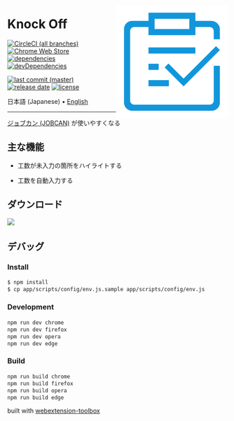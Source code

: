 [<img align="right" src="./assets/icon.svg?sanitize=true">](https://github.com/Amabel/knock-off)

# Knock Off

[![CircleCI (all branches)](https://img.shields.io/circleci/project/github/Amabel/knock-off.svg)](https://circleci.com/gh/Amabel/knock-off)
[![Chrome Web Store](https://img.shields.io/chrome-web-store/v/nieaaebpmiidhgpdfnffjabiioamhccl.svg?color=#50ca26)](https://chrome.google.com/webstore/detail/knock-off/nieaaebpmiidhgpdfnffjabiioamhccl)
[![dependencies](https://img.shields.io/david/Amabel/knock-off.svg)](https://david-dm.org/amabel/knock-off)
[![devDependencies](https://img.shields.io/david/dev/Amabel/knock-off.svg)](https://david-dm.org/amabel/knock-off?type=dev)

[![last commit (master)](https://img.shields.io/github/last-commit/amabel/knock-off/master.svg)](https://github.com/Amabel/knock-off/commits/master)
[![release date](https://img.shields.io/github/release-date/Amabel/knock-off.svg)](https://github.com/Amabel/knock-off/releases)
[![license](https://img.shields.io/github/license/amabel/knock-off.svg)](https://github.com/Amabel/knock-off/blob/master/LICENSE)

<p>
  日本語 (Japanese) •
  <a href="/docs/README.en.md">English</a>
</p>

---

[ジョブカン (JOBCAN)](https://ssl.jobcan.jp/employee) が使いやすくなる

## 主な機能

* 工数が未入力の箇所をハイライトする

* 工数を自動入力する

## ダウンロード

<a href="https://chrome.google.com/webstore/detail/knock-off/nieaaebpmiidhgpdfnffjabiioamhccl"><img src="https://res.cloudinary.com/luoweibinb/image/upload/v1561301816/knock-off/ChromeWebStore_BadgeWBorder_v2_496x150.png"></a>

## デバッグ

### Install

	$ npm install
    $ cp app/scripts/config/env.js.sample app/scripts/config/env.js

### Development

    npm run dev chrome
    npm run dev firefox
    npm run dev opera
    npm run dev edge

### Build

    npm run build chrome
    npm run build firefox
    npm run build opera
    npm run build edge

built with [webextension-toolbox](https://github.com/HaNdTriX/webextension-toolbox)
